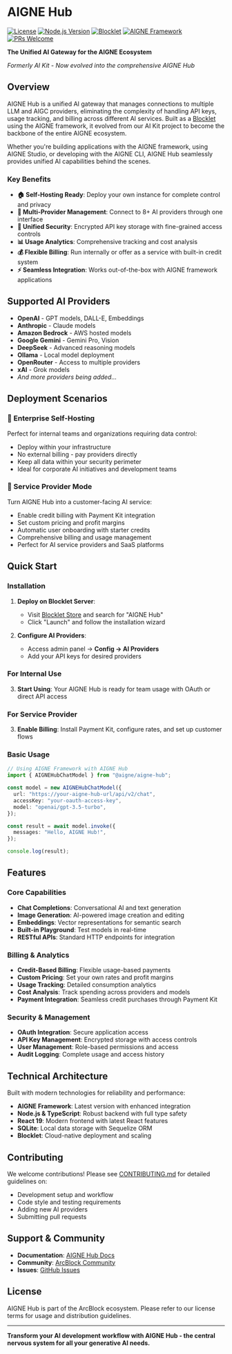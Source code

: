 # AIGNE Hub

[![License](https://img.shields.io/badge/license-Proprietary-blue.svg)](LICENSE)
[![Node.js Version](https://img.shields.io/badge/node-%3E%3D18-brightgreen.svg)](https://nodejs.org/)
[![Blocklet](https://img.shields.io/badge/blocklet-ready-orange.svg)](https://store.blocklet.dev)
[![AIGNE Framework](https://img.shields.io/badge/AIGNE-framework-purple.svg)](https://www.aigne.io/framework)
[![PRs Welcome](https://img.shields.io/badge/PRs-welcome-brightgreen.svg)](CONTRIBUTING.md)

**The Unified AI Gateway for the AIGNE Ecosystem**

_Formerly AI Kit - Now evolved into the comprehensive AIGNE Hub_

## Overview

AIGNE Hub is a unified AI gateway that manages connections to multiple LLM and AIGC providers, eliminating the complexity of handling API keys, usage tracking, and billing across different AI services. Built as a [Blocklet](https://blocklet.io) using the AIGNE framework, it evolved from our AI Kit project to become the backbone of the entire AIGNE ecosystem.

Whether you're building applications with the AIGNE framework, using AIGNE Studio, or developing with the AIGNE CLI, AIGNE Hub seamlessly provides unified AI capabilities behind the scenes.

### Key Benefits

- **🏠 Self-Hosting Ready**: Deploy your own instance for complete control and privacy
- **🔌 Multi-Provider Management**: Connect to 8+ AI providers through one interface
- **🔐 Unified Security**: Encrypted API key storage with fine-grained access controls
- **📊 Usage Analytics**: Comprehensive tracking and cost analysis
- **💰 Flexible Billing**: Run internally or offer as a service with built-in credit system
- **⚡ Seamless Integration**: Works out-of-the-box with AIGNE framework applications

## Supported AI Providers

- **OpenAI** - GPT models, DALL-E, Embeddings
- **Anthropic** - Claude models
- **Amazon Bedrock** - AWS hosted models
- **Google Gemini** - Gemini Pro, Vision
- **DeepSeek** - Advanced reasoning models
- **Ollama** - Local model deployment
- **OpenRouter** - Access to multiple providers
- **xAI** - Grok models
- _And more providers being added..._

## Deployment Scenarios

### 🏢 Enterprise Self-Hosting

Perfect for internal teams and organizations requiring data control:

- Deploy within your infrastructure
- No external billing - pay providers directly
- Keep all data within your security perimeter
- Ideal for corporate AI initiatives and development teams

### 🚀 Service Provider Mode

Turn AIGNE Hub into a customer-facing AI service:

- Enable credit billing with Payment Kit integration
- Set custom pricing and profit margins
- Automatic user onboarding with starter credits
- Comprehensive billing and usage management
- Perfect for AI service providers and SaaS platforms

## Quick Start

### Installation

1. **Deploy on Blocklet Server**:

   - Visit [Blocklet Store](https://store.blocklet.dev) and search for "AIGNE Hub"
   - Click "Launch" and follow the installation wizard

2. **Configure AI Providers**:
   - Access admin panel → **Config → AI Providers**
   - Add your API keys for desired providers

### For Internal Use

3. **Start Using**: Your AIGNE Hub is ready for team usage with OAuth or direct API access

### For Service Provider

3. **Enable Billing**: Install Payment Kit, configure rates, and set up customer flows

### Basic Usage

```typescript
// Using AIGNE Framework with AIGNE Hub
import { AIGNEHubChatModel } from "@aigne/aigne-hub";

const model = new AIGNEHubChatModel({
  url: "https://your-aigne-hub-url/api/v2/chat",
  accessKey: "your-oauth-access-key",
  model: "openai/gpt-3.5-turbo",
});

const result = await model.invoke({
  messages: "Hello, AIGNE Hub!",
});

console.log(result);
```

## Features

### Core Capabilities

- **Chat Completions**: Conversational AI and text generation
- **Image Generation**: AI-powered image creation and editing
- **Embeddings**: Vector representations for semantic search
- **Built-in Playground**: Test models in real-time
- **RESTful APIs**: Standard HTTP endpoints for integration

### Billing & Analytics

- **Credit-Based Billing**: Flexible usage-based payments
- **Custom Pricing**: Set your own rates and profit margins
- **Usage Tracking**: Detailed consumption analytics
- **Cost Analysis**: Track spending across providers and models
- **Payment Integration**: Seamless credit purchases through Payment Kit

### Security & Management

- **OAuth Integration**: Secure application access
- **API Key Management**: Encrypted storage with access controls
- **User Management**: Role-based permissions and access
- **Audit Logging**: Complete usage and access history

## Technical Architecture

Built with modern technologies for reliability and performance:

- **AIGNE Framework**: Latest version with enhanced integration
- **Node.js & TypeScript**: Robust backend with full type safety
- **React 19**: Modern frontend with latest React features
- **SQLite**: Local data storage with Sequelize ORM
- **Blocklet**: Cloud-native deployment and scaling

## Contributing

We welcome contributions! Please see [CONTRIBUTING.md](CONTRIBUTING.md) for detailed guidelines on:

- Development setup and workflow
- Code style and testing requirements
- Adding new AI providers
- Submitting pull requests

## Support & Community

- **Documentation**: [AIGNE Hub Docs](https://www.arcblock.io/docs)
- **Community**: [ArcBlock Community](https://community.arcblock.io/discussions/boards/aigne)
- **Issues**: [GitHub Issues](https://github.com/AIGNE-io/aigne-hub/issues)

## License

AIGNE Hub is part of the ArcBlock ecosystem. Please refer to our license terms for usage and distribution guidelines.

---

**Transform your AI development workflow with AIGNE Hub - the central nervous system for all your generative AI needs.**
